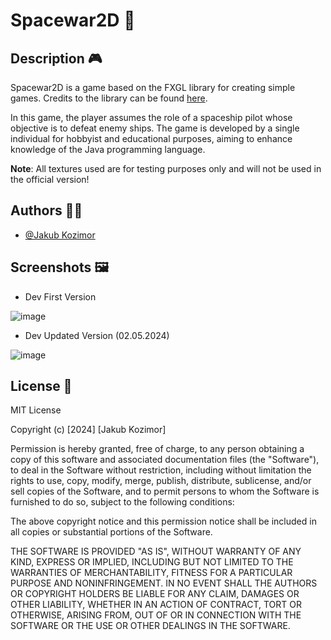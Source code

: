 Spacewar2D 🚀
=============

Description 🎮
--------------

Spacewar2D is a game based on the FXGL library for creating simple games. Credits to the library can be found [here](https://github.com/AlmasB/FXGL).

In this game, the player assumes the role of a spaceship pilot whose objective is to defeat enemy ships. The game is developed by a single individual for hobbyist and educational purposes, aiming to enhance knowledge of the Java programming language.

**Note**: All textures used are for testing purposes only and will not be used in the official version!



Authors 👨‍💻
-------------

*   [@Jakub Kozimor](https://www.github.com/JBRKR000)

Screenshots 🖼️
---------------

* Dev First Version


![image](https://github.com/JBRKR000/SpaceWar2D/assets/119077506/1090e9c8-4bf7-4a52-ae13-d9b68f237ec5)



* Dev Updated Version (02.05.2024)
  
![image](https://github.com/JBRKR000/SpaceWar2D/assets/119077506/16fae9cb-02c0-4b6d-a2e1-99a8ab57fdb5)


License 📜
----------
MIT License

Copyright (c) [2024] [Jakub Kozimor]

Permission is hereby granted, free of charge, to any person obtaining a copy
of this software and associated documentation files (the "Software"), to deal
in the Software without restriction, including without limitation the rights
to use, copy, modify, merge, publish, distribute, sublicense, and/or sell
copies of the Software, and to permit persons to whom the Software is
furnished to do so, subject to the following conditions:

The above copyright notice and this permission notice shall be included in all
copies or substantial portions of the Software.

THE SOFTWARE IS PROVIDED "AS IS", WITHOUT WARRANTY OF ANY KIND, EXPRESS OR
IMPLIED, INCLUDING BUT NOT LIMITED TO THE WARRANTIES OF MERCHANTABILITY,
FITNESS FOR A PARTICULAR PURPOSE AND NONINFRINGEMENT. IN NO EVENT SHALL THE
AUTHORS OR COPYRIGHT HOLDERS BE LIABLE FOR ANY CLAIM, DAMAGES OR OTHER
LIABILITY, WHETHER IN AN ACTION OF CONTRACT, TORT OR OTHERWISE, ARISING FROM,
OUT OF OR IN CONNECTION WITH THE SOFTWARE OR THE USE OR OTHER DEALINGS IN THE
SOFTWARE.
